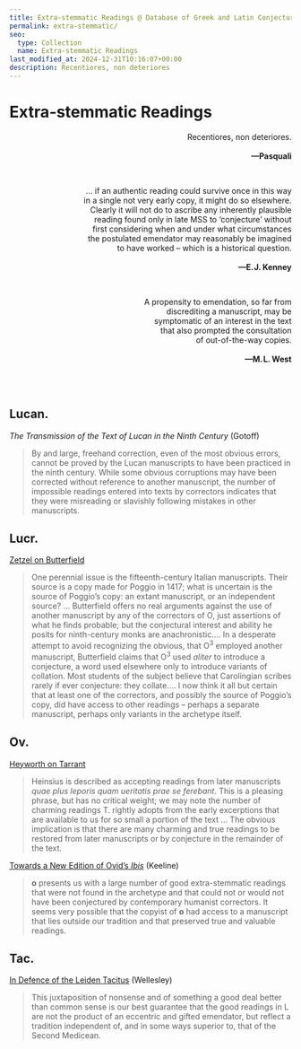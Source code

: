 ```yaml
---
title: Extra‐stemmatic Readings @ Database of Greek and Latin Conjectural Emendations Attested in MSS
permalink: extra-stemmatic/
seo:
  type: Collection
  name: Extra‐stemmatic Readings
last_modified_at: 2024-12-31T10:16:07+00:00
description: Recentiores, non deteriores
---
```

# Extra‐stemmatic Readings

<p align="right">Recentiores, non deteriores.
<br>
<br><strong>—Pasquali</strong></p>

&nbsp;  
<p align="right">… if an authentic reading could survive once in this way <br>in a single not very early copy, it might do so elsewhere.<br> Clearly it will not do to ascribe any inherently plausible <br>reading found only in late MSS to ‘conjecture’ without <br>first considering when and under what circumstances <br>the postulated emendator may reasonably be imagined <br>to have worked – which is a historical question.
<br><br><strong>—E.&VeryThinSpace;J. Kenney</strong></p>

&nbsp;  
<p align="right">A propensity to emendation, so far from <br>discrediting a manuscript, may be <br>symptomatic of an interest in the text <br>that also prompted the consultation <br>of out-of-the-way copies.
<br><br><strong>—M.&VeryThinSpace;L. West</strong></p>

&nbsp;  
&nbsp;  
## Lucan.
_The Transmission of the Text of Lucan in the Ninth Century_ (Gotoff)

> By and large, freehand correction, even of the most obvious errors, cannot be proved by the Lucan manuscripts to have been practiced in the ninth century. While some obvious corruptions may have been corrected without reference to another manuscript, the number of impossible readings entered into texts by correctors indicates that they were misreading or slavishly following mistakes in other manuscripts.

## Lucr.
[Zetzel on Butterfield](https://doi.org/10.1353/ajp.2015.0023)

> One perennial issue is the fifteenth-century Italian manuscripts. Their source is a copy made for Poggio in 1417; what is uncertain is the source of Poggio’s copy: an extant manuscript, or an independent source? … Butterfield offers no real arguments against the use of another manuscript by any of the correctors of O, just assertions of what he finds probable; but the conjectural interest and ability he posits for ninth-century monks are anachronistic.… In a desperate attempt to avoid recognizing the obvious, that O<sup>3</sup> employed another manuscript, Butterfield claims that O<sup>3</sup> used _aliter_ to introduce a conjecture, a word used elsewhere only to introduce variants of collation. Most students of the subject believe that Carolingian scribes rarely if ever conjecture: they collate.… I now think it all but certain that at least one of the correctors, and possibly the source of Poggio’s copy, did have access to other readings – perhaps a separate manuscript, perhaps only variants in the archetype itself.

## Ov.
[Heyworth on Tarrant](https://www.jstor.org/stable/4497439)

> Heinsius is described as accepting readings from later manuscripts _quae plus leporis quam ueritatis prae se ferebant_. This is a pleasing phrase, but has no critical weight; we may note the number of charming readings T. rightly adopts from the early excerptions that are available to us for so small a portion of the text … The obvious implication is that there are many charming and true readings to be restored from later manuscripts or by conjecture in the remainder of the text.

[Towards a New Edition of Ovid’s _Ibis_](https://www.jstor.org/stable/26360789) (Keeline)

> **o** presents us with a large number of good extra-stemmatic readings that were not found in the archetype and that could not or would not have been conjectured by contemporary humanist correctors. It seems very possible that the copyist of **o** had access to a manuscript that lies outside our tradition and that preserved true and valuable readings.

## Tac.
[In Defence of the Leiden Tacitus](http://www.rhm.uni-koeln.de/110/Wellesley.pdf) (Wellesley)

> This juxtaposition of nonsense and of something a good deal better than common sense is our best guarantee that the good readings in L are not the product of an eccentric and gifted emendator, but reflect a tradition independent of, and in some ways superior to, that of the Second Medicean.
